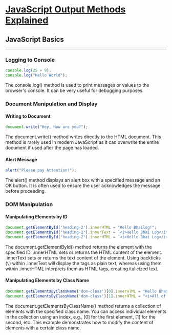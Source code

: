 # [JavaScript Output Methods Explained](https://medium.com/@pawan2505/javascript-output-methods-explained-7ba67a0bba62)

## JavaScript Basics

---

### Logging to Console

```javascript
console.log(25 + 9);
console.log("Hello World");
```
The console.log() method is used to print messages or values to the browser's console. It can be very useful for debugging purposes.

### Document Manipulation and Display

#### Writing to Document

```javascript
document.write("Hey, How are you?");
```
The document.write() method writes directly to the HTML document. This method is rarely used in modern JavaScript as it can overwrite the entire document if used after the page has loaded.

#### Alert Message

```javascript
alert("Please pay Attention!");
```
The alert() method displays an alert box with a specified message and an OK button. It is often used to ensure the user acknowledges the message before proceeding.

### DOM Manipulation

#### Manipulating Elements by ID

```javascript
document.getElementById('heading-2').innerHTML = "Hello Bhailog!";
document.getElementById("heading-2").innerText = `<i>Hello Bhai Log</i>`;
document.getElementById("heading-2").innerHTML = `<i>Hello Bhai Log</i>`;
```
The document.getElementById() method returns the element with the specified ID.
.innerHTML sets or returns the HTML content of the element.
.innerText sets or returns the text content of the element.
Using backticks (`\`) within .innerText will display the tags as plain text, whereas using them within .innerHTML interprets them as HTML tags, creating italicized text.

#### Manipulating Elements by Class Name

```javascript
document.getElementsByClassName('dom-class')[0].innerHTML = "Hello Bhailog!";
document.getElementsByClassName('dom-class')[1].innerHTML = "<i>All of you looking handsome and beautiful!</i>";
```
The document.getElementsByClassName() method returns a collection of elements with the specified class name.
You can access individual elements in the collection using an index, e.g., [0] for the first element, [1] for the second, etc.
This example demonstrates how to modify the content of elements with a certain class name.


